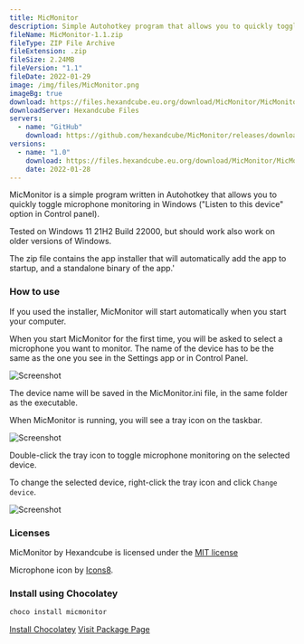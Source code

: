 ```yaml
---
title: MicMonitor
description: Simple Autohotkey program that allows you to quickly toggle Microphone from the taskbar
fileName: MicMonitor-1.1.zip
fileType: ZIP File Archive
fileExtension: .zip
fileSize: 2.24MB
fileVersion: "1.1"
fileDate: 2022-01-29
image: /img/files/MicMonitor.png
imageBg: true
download: https://files.hexandcube.eu.org/download/MicMonitor/MicMonitor-1.1.zip
downloadServer: Hexandcube Files
servers:
  - name: "GitHub"
    download: https://github.com/hexandcube/MicMonitor/releases/download/v.1.1.0/MicMonitor-1.1.zip
versions:
  - name: "1.0"
    download: https://files.hexandcube.eu.org/download/MicMonitor/MicMonitor-1.0.zip
    date: 2022-01-28
---
```


MicMonitor is a simple program written in Autohotkey that allows you to quickly toggle microphone monitoring in Windows ("Listen to this device" option in Control panel).

Tested on Windows 11 21H2 Build 22000, but should work also work on older versions of Windows.

The zip file contains the app installer that will automatically add the app to startup, and a standalone binary of the app.'

### How to use

If you used the installer, MicMonitor will start automatically when you start your computer.

When you start MicMonitor for the first time, you will be asked to select a microphone you want to monitor.
The name of the device has to be the same as the one you see in the Settings app or in Control Panel. 

![Screenshot](https://i.imgur.com/tvQljCS.png)

The device name will be saved in the MicMonitor.ini file, in the same folder as the executable.

When MicMonitor is running, you will see a tray icon on the taskbar.

![Screenshot](https://i.imgur.com/QxYtgDa.png)

Double-click the tray icon to toggle microphone monitoring on the selected device.

To change the selected device, right-click the tray icon and click `Change device`.

![Screenshot](https://i.imgur.com/6ug5khU.png)

### Licenses

MicMonitor by Hexandcube is licensed under the [MIT license](https://github.com/hexandcube/MicMonitor/blob/master/LICENSE)

Microphone icon by [Icons8](https://icons8.com/).

### Install using Chocolatey

```powershell
choco install micmonitor
```

<a class="btn btn-primary" href="https://chocolatey.org/install" target="_blank"><i class="fas fa-download"></i> Install Chocolatey</a>
<a class="btn" href="https://community.chocolatey.org/packages/micmonitor" target="_blank"><i class="fas fa-external-link-alt"></i> Visit Package Page</a>

